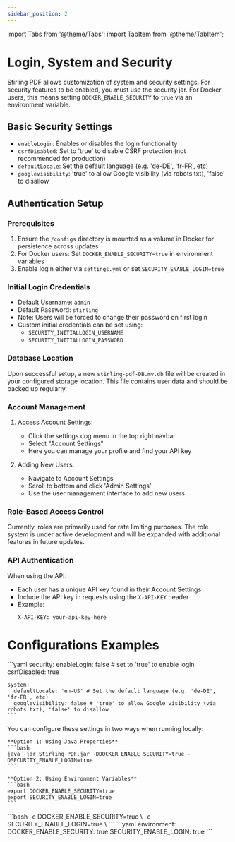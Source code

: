 ```yaml
---
sidebar_position: 2
---
```

import Tabs from '@theme/Tabs';
import TabItem from '@theme/TabItem';

# Login, System and Security

Stirling PDF allows customization of system and security settings. For security features to be enabled, you must use the security jar. For Docker users, this means setting `DOCKER_ENABLE_SECURITY` to `true` via an environment variable.

## Basic Security Settings

- `enableLogin`: Enables or disables the login functionality
- `csrfDisabled`: Set to 'true' to disable CSRF protection (not recommended for production)
- `defaultLocale`: Set the default language (e.g. 'de-DE', 'fr-FR', etc)
- `googlevisibility`: 'true' to allow Google visibility (via robots.txt), 'false' to disallow

## Authentication Setup

### Prerequisites
1. Ensure the `/configs` directory is mounted as a volume in Docker for persistence across updates
2. For Docker users: Set `DOCKER_ENABLE_SECURITY=true` in environment variables
3. Enable login either via `settings.yml` or set `SECURITY_ENABLE_LOGIN=true`

### Initial Login Credentials
- Default Username: `admin`
- Default Password: `stirling`
- Note: Users will be forced to change their password on first login
- Custom initial credentials can be set using:
  - `SECURITY_INITIALLOGIN_USERNAME`
  - `SECURITY_INITIALLOGIN_PASSWORD`

### Database Location
Upon successful setup, a new `stirling-pdf-DB.mv.db` file will be created in your configured storage location. This file contains user data and should be backed up regularly.

### Account Management
1. Access Account Settings:
   - Click the settings cog menu in the top right navbar
   - Select "Account Settings"
   - Here you can manage your profile and find your API key

2. Adding New Users:
   - Navigate to Account Settings
   - Scroll to bottom and click 'Admin Settings'
   - Use the user management interface to add new users

### Role-Based Access Control
Currently, roles are primarily used for rate limiting purposes. The role system is under active development and will be expanded with additional features in future updates.

### API Authentication
When using the API:
- Each user has a unique API key found in their Account Settings
- Include the API key in requests using the `X-API-KEY` header
- Example:
  ```
  X-API-KEY: your-api-key-here
  ```


# Configurations Examples

<Tabs groupId="config-methods">
  <TabItem value="settings" label="Settings File">
    ```yaml
    security:
      enableLogin: false # set to 'true' to enable login
      csrfDisabled: true

    system:
      defaultLocale: 'en-US' # Set the default language (e.g. 'de-DE', 'fr-FR', etc)
      googlevisibility: false # 'true' to allow Google visibility (via robots.txt), 'false' to disallow
    ```
  </TabItem>
  <TabItem value="local" label="Local Configuration">
    You can configure these settings in two ways when running locally:

    **Option 1: Using Java Properties**
    ```bash
    java -jar Stirling-PDF.jar -DDOCKER_ENABLE_SECURITY=true -DSECURITY_ENABLE_LOGIN=true
    ```

    **Option 2: Using Environment Variables**
    ```bash
    export DOCKER_ENABLE_SECURITY=true
    export SECURITY_ENABLE_LOGIN=true
    ```
  </TabItem>
  <TabItem value="docker-run" label="Docker Run">
    ```bash
    -e DOCKER_ENABLE_SECURITY=true \
    -e SECURITY_ENABLE_LOGIN=true \
    ```
  </TabItem>
  <TabItem value="docker-compose" label="Docker Compose">
    ```yaml
    environment:
      DOCKER_ENABLE_SECURITY: true
      SECURITY_ENABLE_LOGIN: true
    ```
  </TabItem>
</Tabs>